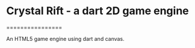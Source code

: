 # Crystal Rift - a dart 2D game engine
================

An HTML5 game engine using dart and canvas.
